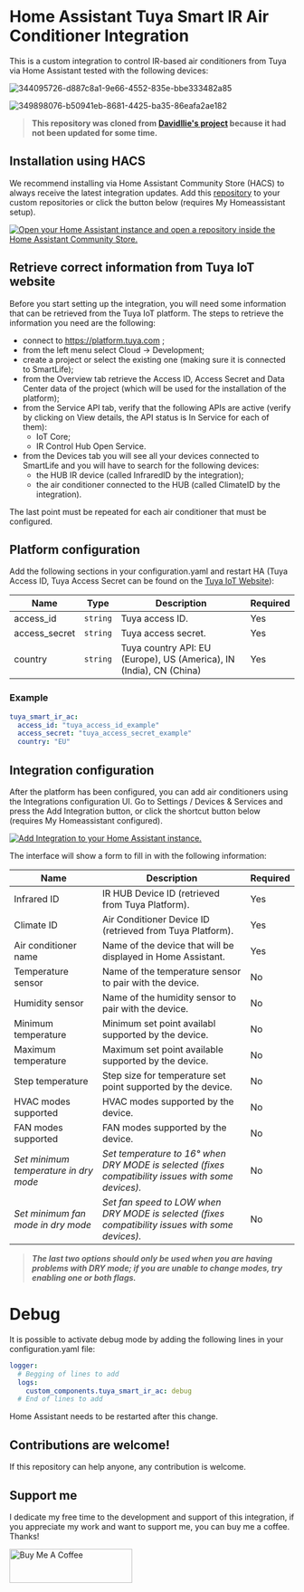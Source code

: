 # Home Assistant Tuya Smart IR Air Conditioner Integration

This is a custom integration to control IR-based air conditioners from Tuya via Home Assistant tested with the following devices:


![344095726-d887c8a1-9e66-4552-835e-bbe333482a85](https://github.com/user-attachments/assets/0c1ed6ea-a2b7-43ca-a979-94ff6e3499dc)

![349898076-b50941eb-8681-4425-ba35-86eafa2ae182](https://github.com/user-attachments/assets/c811bdf9-c9cf-4df3-a1b8-fd4cc7152db9)

>  **This repository was cloned from [DavidIlie's project](https://github.com/DavidIlie/tuya-smart-ir-ac) because it had not been updated for some time.**

## Installation using HACS
We recommend installing via Home Assistant Community Store (HACS) to always receive the latest integration updates.
Add this [repository](https://github.com/EnzoD86/tuya-smart-ir-ac) to your custom repositories or click the button below (requires My Homeassistant setup).

[![Open your Home Assistant instance and open a repository inside the Home Assistant Community Store.](https://my.home-assistant.io/badges/hacs_repository.svg)](https://my.home-assistant.io/redirect/hacs_repository/?owner=EnzoD86&repository=tuya-smart-ir-ac&category=integration)

## Retrieve correct information from Tuya IoT website
Before you start setting up the integration, you will need some information that can be retrieved from the Tuya IoT platform.
The steps to retrieve the information you need are the following:
- connect to https://platform.tuya.com ;
- from the left menu select Cloud -> Development;
- create a project or select the existing one (making sure it is connected to SmartLife);
- from the Overview tab retrieve the Access ID, Access Secret and Data Center data of the project (which will be used for the installation of the platform);
- from the Service API tab, verify that the following APIs are active (verify by clicking on View details, the API status is In Service for each of them):
  - IoT Core;
  - IR Control Hub Open Service.
- from the Devices tab you will see all your devices connected to SmartLife and you will have to search for the following devices:
  - the HUB IR device (called InfraredID by the integration);
  - the air conditioner connected to the HUB (called ClimateID by the integration).

The last point must be repeated for each air conditioner that must be configured.

## Platform configuration
Add the following sections in your configuration.yaml and restart HA (Tuya Access ID, Tuya Access Secret can be found on the [Tuya IoT Website](https://platform.tuya.com/)):

| Name                 | Type     | Description                                                         | Required |
| -------------------- | -------- | ------------------------------------------------------------------- | -------- |
| access_id            | `string` | Tuya access ID.                                                     | Yes      |
| access_secret        | `string` | Tuya access secret.                                                 | Yes      |
| country              | `string` | Tuya country API: EU (Europe), US (America), IN (India), CN (China) | Yes      |

### Example

```yaml
tuya_smart_ir_ac:
  access_id: "tuya_access_id_example"
  access_secret: "tuya_access_secret_example"
  country: "EU"
```
## Integration configuration
After the platform has been configured, you can add air conditioners using the Integrations configuration UI.
Go to Settings / Devices & Services and press the Add Integration button, or click the shortcut button below (requires My Homeassistant configured).

[![Add Integration to your Home Assistant
instance.](https://my.home-assistant.io/badges/config_flow_start.svg)](https://my.home-assistant.io/redirect/config_flow_start/?domain=tuya_smart_ir_ac)

The interface will show a form to fill in with the following information:

| Name                                  | Description                                                                                        | Required |
| ------------------------------------- | -------------------------------------------------------------------------------------------------- | -------- |
| Infrared ID                           | IR HUB Device ID (retrieved from Tuya Platform).                                                   | Yes      |
| Climate ID                            | Air Conditioner Device ID (retrieved from Tuya Platform).                                          | Yes      |
| Air conditioner name                  | Name of the device that will be displayed in Home Assistant.                                       | Yes      |
| Temperature sensor                    | Name of the temperature sensor to pair with the device.                                            | No       |
| Humidity sensor                       | Name of the humidity sensor to pair with the device.                                               | No       |
| Minimum temperature                   | Minimum set point availabl supported by the device.                                                | No       |
| Maximum temperature                   | Maximum set point available supported by the device.                                               | No       |
| Step temperature                      | Step size for temperature set point supported by the device.                                       | No       |
| HVAC modes supported                  | HVAC modes supported by the device.                                                                | No       |
| FAN modes supported                   | FAN modes supported by the device.                                                                 | No       |
| *Set minimum temperature in dry mode* | *Set temperature to 16° when DRY MODE is selected (fixes compatibility issues with some devices).* | No       |
| *Set minimum fan mode in dry mode*    | *Set fan speed to LOW when DRY MODE is selected (fixes compatibility issues with some devices).*   | No       |

> ***The last two options should only be used when you are having problems with DRY mode; if you are unable to change modes, try enabling one or both flags.***

# Debug
It is possible to activate debug mode by adding the following lines in your configuration.yaml file:

```yaml
logger:
  # Begging of lines to add
  logs:
    custom_components.tuya_smart_ir_ac: debug
  # End of lines to add
```
Home Assistant needs to be restarted after this change.


## Contributions are welcome!

If this repository can help anyone, any contribution is welcome.

## Support me
I dedicate my free time to the development and support of this integration, if you appreciate my work and want to support me, you can buy me a coffee. Thanks!

<a href="https://www.buymeacoffee.com/enzod86" target="_blank"><img src="https://cdn.buymeacoffee.com/buttons/v2/default-blue.png" alt="Buy Me A Coffee" style="height: 60px !important;width: 217px !important;" ></a>
